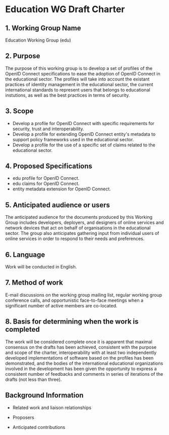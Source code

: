 # Education WG Draft Charter

## 1. Working Group Name

Education Working Group (edu)

## 2. Purpose

The purpose of this working group is to develop a set of profiles of the
OpenID Connect specifications to ease the adoption of OpenID Connect in the
educational sector. The profiles will take into account the existant
practices of identity management in the educational sector, the current
international standards to represent users that belongs to educational
instutions, as well as the best practices in terms of security.

## 3. Scope

* Develop a profile for OpenID Connect with specific requirements for
security, trust and interoperability.
* Develop a profile for extending OpenID Connect entity's metadata to
support policy frameworks used in the educational sector.
* Develop a profile for the use of a specific set of claims related to
the educational sector.

## 4. Proposed Specifications

 * edu profile for OpenID Connect.
 * edu claims for OpenID Connect.
 * entity metadata extension for OpenID Connect.
 
## 5. Anticipated audience or users

The anticipated audience for the documents produced by this Working Group
includes developers, deployers, and designers of online services and
network devices that act on behalf of organisations in the educational sector.
The group also anticipates gathering input from individual users of online
services in order to respond to their needs and preferences.

## 6. Language

Work will be conducted in English.

## 7. Method of work

E-mail discussions on the working group mailing list, regular working
group conference calls, and opportunistic face-to-face meetings when a
significant number of active members are co-located.

## 8. Basis for determining when the work is completed

The work will be considered complete once it is apparent that maximal
consensus on the drafts has been achieved, consistent with the purpose
and scope of the charter, interoperability with at least two independently
developed implementations of software based on the profiles has been
demonstrated, and the bodies of the international educational organizations
involved in the development has been given the opportunity to express
a consistent number of feedbacks and comments in series of iterations
of the drafts (not less than three). 

## Background Information

* Related work and liaison relationships

  
* Proposers


* Anticipated contributions

